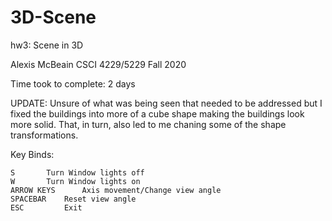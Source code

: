 # 3D-Scene

hw3: Scene in 3D

Alexis McBeain
CSCI 4229/5229 Fall 2020

Time took to complete: 2 days

UPDATE: Unsure of what was being seen that needed to be addressed but I fixed the buildings into 
more of a cube shape making the buildings look more solid. That, in turn, also led to me
chaning some of the shape transformations. 

Key Binds:

	S  	 	Turn Window lights off
	W 	 	Turn Window lights on
	ARROW KEYS  	Axis movement/Change view angle
	SPACEBAR 	Reset view angle 
	ESC 		Exit
